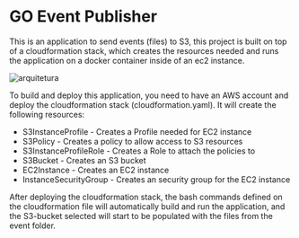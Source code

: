 # GO Event Publisher

This is an application to send events (files) to S3, this project is built on top of a cloudformation stack, which creates the resources needed and runs the application on a docker container inside of an ec2 instance.

![arquitetura](https://user-images.githubusercontent.com/27701706/235545271-8b11ecb2-b40e-4583-805b-b61ffb90adac.png)

To build and deploy this application, you need to have an AWS account and deploy the cloudformation stack (cloudformation.yaml).
It will create the following resources:

* S3InstanceProfile - Creates a Profile needed for EC2 instance
* S3Policy - Creates a policy to allow access to S3 resources
* S3InstanceProfileRole - Creates a Role to attach the policies to
* S3Bucket - Creates an S3 bucket
* EC2Instance - Creates an EC2 instance
* InstanceSecurityGroup - Creates an security group for the EC2 instance

After deploying the cloudformation stack, the bash commands defined on the cloudformation file will automatically build and run the application, and the S3-bucket selected will start to be populated with the files from the event folder.

